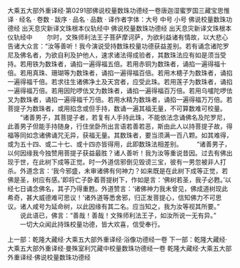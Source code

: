 大乘五大部外重译经·第0291部佛说校量数珠功德经一卷唐迦湿蜜罗国三藏宝思惟译
· 经名 · 卷数 · 跋序
· 品名 · 品数 · 译作者字体：大号 中号 小号
佛说校量数珠功德经
出天息灾新译文珠根本仪轨经中
佛说校量数珠功德经
出天息灾新译文珠根本仪轨经中
　　尔时，文殊师利法王子菩萨摩诃萨，为欲利益诸有情故，以大悲心告诸大众言：“汝等善听！我今演说受持数珠校量功德获益差别。若有诵念诸陀罗尼及佛名者，为欲自利及护他人，速求诸法得成验者，其数珠法应有如是须当受持。若用铁为数珠者，诵掐一遍得福五倍。若用赤铜为数珠者，诵掐一遍得福十倍。若用真珠、珊瑚等为数珠者，诵掐一遍得福百倍。若用木槵子为数珠者，诵掐一遍得福千倍。若求往生诸佛净土及天宫者，应受此珠。若用莲子为数珠者，诵掐一遍得福万倍。若用因陀啰佉叉为数珠者，诵掐一遍得福百万倍。若用乌嚧陀啰佉叉为数珠者，诵掐一遍得福千万倍。若用水精为数珠者，诵掐一遍得福万万倍。若菩提子为数珠者，或用掐念或但手持，数诵一遍其福无量，不可算数难可校量。
　　“诸善男子，其菩提子者，若复有人手持此珠，不能依法念诵佛名及陀罗尼，此善男子但能手持随身，行住坐卧所出言语若善若恶，斯由此人以持菩提子故，得福等同如念诸佛诵咒无异，获福无量。其数珠者，要当须满一百八颗。如其难得，或为五十四、或二十七、或十四亦皆得用，此即数珠法相差别。
　　“诸善男子，以何因缘我今独赞用菩提子获益最胜？诸人善听！我为汝等重说昔因。过去有佛出现于世，在此树下成等正觉。时一外道信邪倒见毁谤三宝，彼有一男忽被非人打杀。外道念言：‘我今邪盛，未审诸佛有何神力？如来既是在此树下成等正觉，若佛是圣，树应有感。’即将亡子卧着菩提树下，作如是言：‘佛树若圣，我子必甦。’以经七日诵念佛名，其子乃得重甦。外道赞言：‘诸佛神力我未曾见，佛成道树现此希奇，甚大威德难可思议！’诸外道等悉舍邪，归正发菩提心，信知佛力不可思议。诸人咸号为延命树，以此因缘有其二名。应当知之，我为汝等视其所要。”
　　说此语已，佛言：“善哉！善哉！文殊师利法王子，如汝所说一无有异。”
　　一切大众闻此持珠校量功德，皆大欢喜，信受奉行。

上一部：乾隆大藏经·大乘五大部外重译经·浴像功德经一卷
下一部：乾隆大藏经·大乘五大部外重译经·曼殊室利咒藏中校量数珠功德经一卷
乾隆大藏经·大乘五大部外重译经·佛说校量数珠功德经